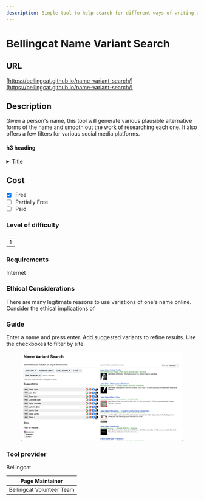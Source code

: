 ```yaml
---
description: Simple tool to help search for different ways of writing a name.
---
```


# Bellingcat Name Variant Search

## URL

[https://bellingcat.github.io/name-variant-search/](https://bellingcat.github.io/name-variant-search/)

## Description <a href="#description" id="description"></a>

Given a person's name, this tool will generate various plausible alternative forms of the name and smooth out the work of researching each one. It also offers a few filters for various social media platforms.

#### h3 heading

<details>

<summary>Title</summary>

Content

</details>

## Cost <a href="#is-it-free" id="is-it-free"></a>

* [x] Free
* [ ] Partially Free
* [ ] Paid

### Level of difficulty <a href="#level-of-difficulty" id="level-of-difficulty"></a>

<table data-header-hidden><thead><tr><th data-type="rating" data-max="5"></th></tr></thead><tbody><tr><td>1</td></tr></tbody></table>

### Requirements <a href="#requirements" id="requirements"></a>

Internet

### Ethical Considerations <a href="#ethical-considerations" id="ethical-considerations"></a>

There are many legitimate reasons to use variations of one's name online. Consider the ethical implications of

### Guide <a href="#guide" id="guide"></a>

Enter a name and press enter. Add suggested variants to refine results. Use the checkboxes to filter by site.

<figure><img src=".gitbook/assets/Screenshot 2024-01-25 at 16.58.10.png" alt=""><figcaption></figcaption></figure>

### Tool provider <a href="#tool-provider" id="tool-provider"></a>

Bellingcat

| Page Maintainer           |
| ------------------------- |
| Bellingcat Volunteer Team |
